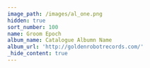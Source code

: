 ```yaml
---
image_path: /images/al_one.png
hidden: true
sort_number: 100
name: Groom Epoch
album_name: Catalogue Albumn Name
album_url: 'http://goldenrobotrecords.com/'
_hide_content: true
---
```

